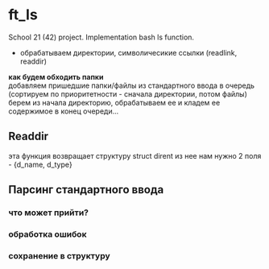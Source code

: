 # ft_ls
School 21 (42) project. Implementation bash ls function.
- обрабатываем директории, символичесикие ссылки (readlink, readdir)


**как будем обходить папки** </br>
добавляем пришедшие папки/файлы из стандартного ввода в очередь (сортируем по приоритетности - сначала директории, потом файлы)
берем из начала директорию, обрабатываем ее и кладем ее содержимое в конец очереди...
## Readdir</br>
эта функция возвращает структуру struct dirent из нее нам нужно 2 поля - {d_name, d_type} </br>
## Парсинг стандартного ввода</br>
### что может прийти?</br>
### обработка ошибок
### сохранение в структуру 
